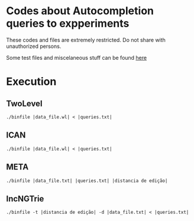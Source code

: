 # **Codes** about Autocompletion queries to expperiments

These codes and files are extremely restricted. Do not share with unauthorized persons.

Some test files and miscelaneous stuff can be found [here](https://drive.google.com/drive/folders/0BymDVK0qSWJcdkt6cy0zUzZJaHc?usp=sharing)


# Execution

## TwoLevel
```
./binfile |data_file.wl| < |queries.txt|
```

## ICAN
```
./binfile |data_file.wl| < |queries.txt|
```

## META
```
./binfile |data_file.txt| |queries.txt| |distancia de edição|
```

## IncNGTrie
```
./binfile -t |distancia de edição| -d |data_file.txt| < |queries.txt|
```

